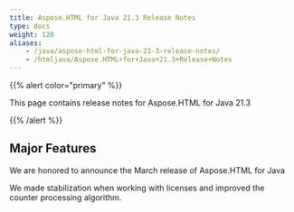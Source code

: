 ```yaml
---
title: Aspose.HTML for Java 21.3 Release Notes
type: docs
weight: 120
aliases: 
    - /java/aspose-html-for-java-21-3-release-notes/
    - /htmljava/Aspose.HTML+for+Java+21.3+Release+Notes
---
```


{{% alert color="primary" %}}

This page contains release notes for 
Aspose.HTML for Java 21.3

{{% /alert %}}
## **Major Features** ##
We are honored to announce 
the March release of Aspose.HTML for Java

We made stabilization when working 
with licenses and improved the counter 
processing algorithm.